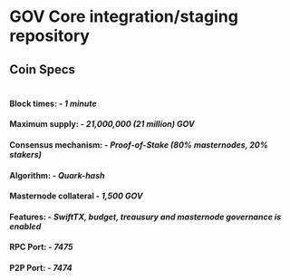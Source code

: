 # GOV Core integration/staging repository


## Coin Specs

#

#### Block times: - *1 minute* 
#### Maximum supply: - *21,000,000 (21 million) GOV*
#### Consensus mechanism: - *Proof-of-Stake (80% masternodes, 20% stakers)*
#### Algorithm: - *Quark-hash* 
#### Masternode collateral - *1,500 GOV*  
#### Features: - *SwiftTX, budget, treausury and masternode governance is enabled* 
#### RPC Port: - *7475* 
#### P2P Port: - *7474* 


